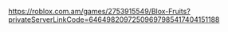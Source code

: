 https://roblox.com.am/games/2753915549/Blox-Fruits?privateServerLinkCode=64649820972509697985417404151188
